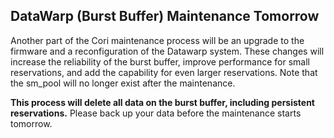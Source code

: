 ## DataWarp (Burst Buffer) Maintenance Tomorrow

Another part of the Cori maintenance process will be an upgrade to the
firmware and a reconfiguration of the Datawarp system. These changes will
increase the reliability of the burst buffer, improve performance for small
reservations, and add the capability for even larger reservations. Note that the
sm_pool will no longer exist after the maintenance.

**This process will delete all data on the burst buffer, including persistent
reservations.** Please back up your data before the maintenance starts 
tomorrow.
